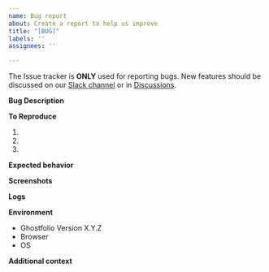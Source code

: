 ```yaml
---
name: Bug report
about: Create a report to help us improve
title: "[BUG]"
labels: ''
assignees: ''

---
```


The Issue tracker is **ONLY** used for reporting bugs. New features should be discussed on our [Slack channel](https://ghostfolio.slack.com) or in [Discussions](https://github.com/ghostfolio/ghostfolio/discussions).

**Bug Description**
<!-- A clear and concise description of what the bug is. -->

**To Reproduce**
<!-- Steps to reproduce the behavior -->
1.
2.
3.

**Expected behavior**
<!-- A clear and concise description of what you expected to happen. -->

**Screenshots**
<!-- If applicable, add screenshots to help explain your problem. -->

**Logs**
<!-- If applicable, add logs to help explain your problem. -->

**Environment**
<!-- Please complete the following information -->
 - Ghostfolio Version X.Y.Z
 - Browser
 - OS

**Additional context**
<!-- Add any other context about the problem here. -->
